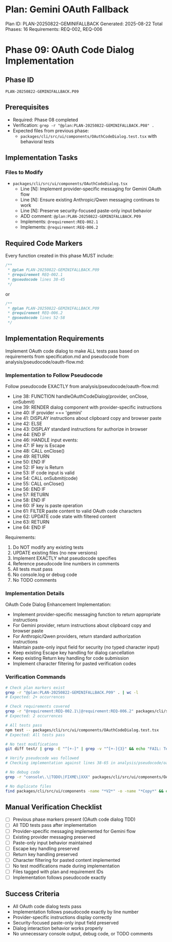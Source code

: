 # Plan: Gemini OAuth Fallback

Plan ID: PLAN-20250822-GEMINIFALLBACK
Generated: 2025-08-22
Total Phases: 16
Requirements: REQ-002, REQ-006

# Phase 09: OAuth Code Dialog Implementation

## Phase ID

`PLAN-20250822-GEMINIFALLBACK.P09`

## Prerequisites

- Required: Phase 08 completed
- Verification: `grep -r "@plan:PLAN-20250822-GEMINIFALLBACK.P08" .`
- Expected files from previous phase:
  - `packages/cli/src/ui/components/OAuthCodeDialog.test.tsx` with behavioral tests

## Implementation Tasks

### Files to Modify

- `packages/cli/src/ui/components/OAuthCodeDialog.tsx`
  - Line [N]: Implement provider-specific messaging for Gemini OAuth flow
  - Line [N]: Ensure existing Anthropic/Qwen messaging continues to work
  - Line [N]: Preserve security-focused paste-only input behavior
  - ADD comment: `@plan:PLAN-20250822-GEMINIFALLBACK.P09`
  - Implements: `@requirement:REQ-002.1`
  - Implements: `@requirement:REQ-006.2`

## Required Code Markers

Every function created in this phase MUST include:

```typescript
/**
 * @plan PLAN-20250822-GEMINIFALLBACK.P09
 * @requirement REQ-002.1
 * @pseudocode lines 38-45
 */
```
or
```typescript
/**
 * @plan PLAN-20250822-GEMINIFALLBACK.P09
 * @requirement REQ-006.2
 * @pseudocode lines 52-58
 */
```

## Implementation Requirements

Implement OAuth code dialog to make ALL tests pass based on requirements from specification.md and pseudocode from analysis/pseudocode/oauth-flow.md:

### Implementation to Follow Pseudocode

Follow pseudocode EXACTLY from analysis/pseudocode/oauth-flow.md:

- Line 38: FUNCTION handleOAuthCodeDialog(provider, onClose, onSubmit)
- Line 39: RENDER dialog component with provider-specific instructions
- Line 40: IF provider === 'gemini'
- Line 41: DISPLAY instructions about clipboard copy and browser paste
- Line 42: ELSE
- Line 43: DISPLAY standard instructions for authorize in browser
- Line 44: END IF
- Line 46: HANDLE input events:
- Line 47: IF key is Escape
- Line 48: CALL onClose() 
- Line 49: RETURN
- Line 50: END IF
- Line 52: IF key is Return
- Line 53: IF code input is valid
- Line 54: CALL onSubmit(code)
- Line 55: CALL onClose()
- Line 56: END IF
- Line 57: RETURN
- Line 58: END IF
- Line 60: IF key is paste operation
- Line 61: FILTER paste content to valid OAuth code characters
- Line 62: UPDATE code state with filtered content
- Line 63: RETURN
- Line 64: END IF

Requirements:
1. Do NOT modify any existing tests
2. UPDATE existing files (no new versions)
3. Implement EXACTLY what pseudocode specifies
4. Reference pseudocode line numbers in comments
5. All tests must pass
6. No console.log or debug code
7. No TODO comments

### Implementation Details

OAuth Code Dialog Enhancement Implementation:
- Implement provider-specific messaging function to return appropriate instructions
- For Gemini provider, return instructions about clipboard copy and browser paste
- For Anthropic/Qwen providers, return standard authorization instructions
- Maintain paste-only input field for security (no typed character input)
- Keep existing Escape key handling for dialog cancellation
- Keep existing Return key handling for code submission
- Implement character filtering for pasted verification codes

### Verification Commands

```bash
# Check plan markers exist
grep -r "@plan:PLAN-20250822-GEMINIFALLBACK.P09" . | wc -l
# Expected: 2+ occurrences

# Check requirements covered
grep -r "@requirement:REQ-002.1\|@requirement:REQ-006.2" packages/cli/src/ui/components/OAuthCodeDialog.tsx | wc -l
# Expected: 2 occurrences

# All tests pass
npm test -- packages/cli/src/ui/components/OAuthCodeDialog.test.tsx
# Expected: All tests pass

# No test modifications
git diff test/ | grep -E "^[+-]" | grep -v "^[+-]{3}" && echo "FAIL: Tests modified"

# Verify pseudocode was followed
# Checking implementation against lines 38-65 in analysis/pseudocode/oauth-flow.md

# No debug code
grep -r "console\.\|TODO\|FIXME\|XXX" packages/cli/src/ui/components/OAuthCodeDialog.tsx && echo "FAIL: Debug code found"

# No duplicate files
find packages/cli/src/ui/components -name "*V2*" -o -name "*Copy*" && echo "FAIL: Duplicate versions found"
```

## Manual Verification Checklist

- [ ] Previous phase markers present (OAuth code dialog TDD)
- [ ] All TDD tests pass after implementation
- [ ] Provider-specific messaging implemented for Gemini flow
- [ ] Existing provider messaging preserved
- [ ] Paste-only input behavior maintained
- [ ] Escape key handling preserved
- [ ] Return key handling preserved
- [ ] Character filtering for pasted content implemented
- [ ] No test modifications made during implementation
- [ ] Files tagged with plan and requirement IDs
- [ ] Implementation follows pseudocode exactly

## Success Criteria

- All OAuth code dialog tests pass
- Implementation follows pseudocode exactly by line number
- Provider-specific instructions display correctly
- Security-focused paste-only input field preserved
- Dialog interaction behavior works properly
- No unnecessary console output, debug code, or TODO comments